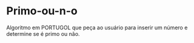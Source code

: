# Primo-ou-n-o
Algoritmo em PORTUGOL que peça ao usuário para inserir um número e determine se é primo ou não.
